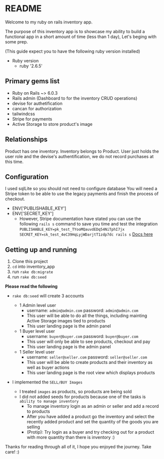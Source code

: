 # README

Welcome to my ruby on rails inventory app.

The purpose of this inventory app is to showcase my ability to build a functional app in a short amount of time (less than 1 day), Let's beging with some prep.

(This guide expect you to have the following ruby version installed)

* Ruby version
  * ruby '2.6.5'

## Primary gems list
  * Ruby on Rails ~> 6.0.3
  * Rails admin (Dashboard to for the inventory CRUD operations)
  * devise for authetification
  * cancan for authorization
  * tailwindcss
  * Stripe for payments
  * Active Storage to store product's image

## Relationships

  Product has one inventory.
  Inventory belongs to Product.
  User just holds the user role and the devise's authentification, we do not record purchases at this time.

## Configuration

I used sqlLite so you should not need to configure database
You will need a Stripe token to be able to use the legacy payments and finish the process of checkout.
* ENV['PUBLISHABLE_KEY']
* ENV['SECRET_KEY']
  * However, Stripe documentation have stated you can use the following `rails s` command to save you time and test the integration
    `PUBLISHABLE_KEY=pk_test_TYooMQauvdEDq54NiTphI7jx SECRET_KEY=sk_test_4eC39HqLyjWDarjtT1zdp7dc rails s` [Docs here](https://stripe.com/docs/legacy-checkout/rails#testing-the-integration)

## Getting up and running

1. Clone this project
1. `cd` into inventory_app
1. run `rake db:migrate`
1. run `rake db:seed`

**Please read the following**
* `rake db:seed` will create 3 accounts
  * 1 Admin level user
    * username: `admin@admin.com` password: `admin@admin.com`
    * This user will be able to do all the things, including mainting Active Storage images tied to products
    * This user landing page is the admin panel
  * 1 Buyer level user
    * username: `buyer@buyer.com` password: `buyer@buyer.com`
    * This user will only be able to see products, checkout and pay
    * This user landing page is the admin panel
  * 1 Seller level user
    * username: `seller@seller.com` password: `seller@seller.com`
    * This user will be able to create products and their inventory as well as buyer actions
    * This user landing page is the root view which displays products

* I implemented the `SELL/BUY Images`
  * I treated `images` as products, so products are being sold
  * I did not added seeds for products because one of the tasks is `ability to manage inventory`
    * To manage inventory login as an admin or seller and add a record to products
    * After you have added a product go the inventory and select the recently added product and set the quantity of the goods you are selling
     * (Protip): Try login as a buyer and try checking out for a product with more quantity than there is inventory :)

Thanks for reading through all of it, I hope you enjoyed the journey. Take care! :)
